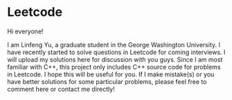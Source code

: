 # Leetcode

Hi everyone!

I am Linfeng Yu, a graduate student in the George Washington University. I have recently started to solve questions in Leetcode for coming interviews. I will upload my solutions here for discussion with you guys. Since I am most familiar with C++, this project only includes C++ source code for problems in Leetcode. I hope this will be useful for you. If I make mistake(s) or you have better solutions for some particular problems, please feel free to comment here or contact me directly! 
